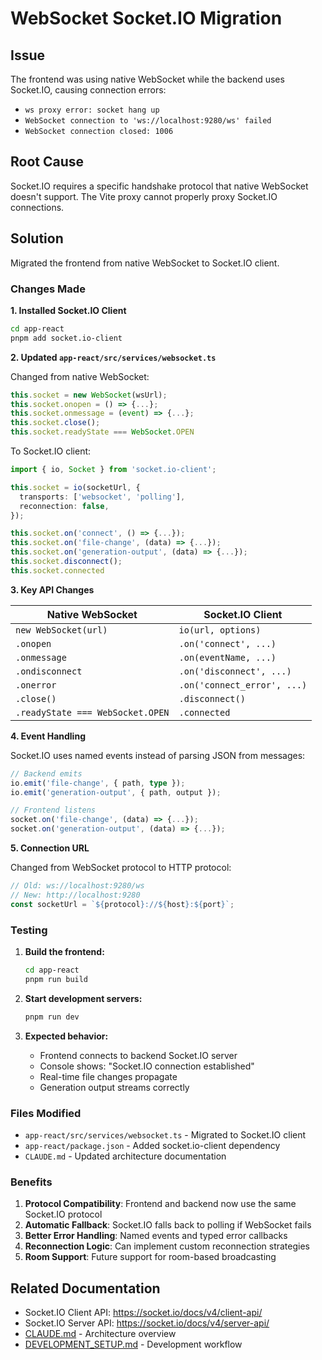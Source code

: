 # WebSocket Socket.IO Migration

## Issue

The frontend was using native WebSocket while the backend uses Socket.IO, causing connection errors:
- `ws proxy error: socket hang up`
- `WebSocket connection to 'ws://localhost:9280/ws' failed`
- `WebSocket connection closed: 1006`

## Root Cause

Socket.IO requires a specific handshake protocol that native WebSocket doesn't support. The Vite proxy cannot properly proxy Socket.IO connections.

## Solution

Migrated the frontend from native WebSocket to Socket.IO client.

### Changes Made

**1. Installed Socket.IO Client**
```bash
cd app-react
pnpm add socket.io-client
```

**2. Updated `app-react/src/services/websocket.ts`**

Changed from native WebSocket:
```typescript
this.socket = new WebSocket(wsUrl);
this.socket.onopen = () => {...};
this.socket.onmessage = (event) => {...};
this.socket.close();
this.socket.readyState === WebSocket.OPEN
```

To Socket.IO client:
```typescript
import { io, Socket } from 'socket.io-client';

this.socket = io(socketUrl, {
  transports: ['websocket', 'polling'],
  reconnection: false,
});

this.socket.on('connect', () => {...});
this.socket.on('file-change', (data) => {...});
this.socket.on('generation-output', (data) => {...});
this.socket.disconnect();
this.socket.connected
```

**3. Key API Changes**

| Native WebSocket | Socket.IO Client |
|-----------------|------------------|
| `new WebSocket(url)` | `io(url, options)` |
| `.onopen` | `.on('connect', ...)` |
| `.onmessage` | `.on(eventName, ...)` |
| `.ondisconnect` | `.on('disconnect', ...)` |
| `.onerror` | `.on('connect_error', ...)` |
| `.close()` | `.disconnect()` |
| `.readyState === WebSocket.OPEN` | `.connected` |

**4. Event Handling**

Socket.IO uses named events instead of parsing JSON from messages:
```typescript
// Backend emits
io.emit('file-change', { path, type });
io.emit('generation-output', { path, output });

// Frontend listens
socket.on('file-change', (data) => {...});
socket.on('generation-output', (data) => {...});
```

**5. Connection URL**

Changed from WebSocket protocol to HTTP protocol:
```typescript
// Old: ws://localhost:9280/ws
// New: http://localhost:9280
const socketUrl = `${protocol}://${host}:${port}`;
```

### Testing

1. **Build the frontend:**
   ```bash
   cd app-react
   pnpm run build
   ```

2. **Start development servers:**
   ```bash
   pnpm run dev
   ```

3. **Expected behavior:**
   - Frontend connects to backend Socket.IO server
   - Console shows: "Socket.IO connection established"
   - Real-time file changes propagate
   - Generation output streams correctly

### Files Modified

- `app-react/src/services/websocket.ts` - Migrated to Socket.IO client
- `app-react/package.json` - Added socket.io-client dependency
- `CLAUDE.md` - Updated architecture documentation

### Benefits

1. **Protocol Compatibility**: Frontend and backend now use the same Socket.IO protocol
2. **Automatic Fallback**: Socket.IO falls back to polling if WebSocket fails
3. **Better Error Handling**: Named events and typed error callbacks
4. **Reconnection Logic**: Can implement custom reconnection strategies
5. **Room Support**: Future support for room-based broadcasting

## Related Documentation

- Socket.IO Client API: https://socket.io/docs/v4/client-api/
- Socket.IO Server API: https://socket.io/docs/v4/server-api/
- [CLAUDE.md](../CLAUDE.md) - Architecture overview
- [DEVELOPMENT_SETUP.md](./DEVELOPMENT_SETUP.md) - Development workflow

